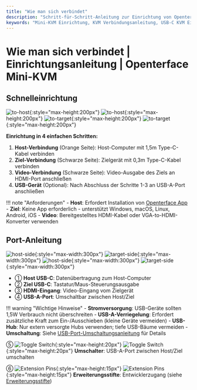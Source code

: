 ```yaml
---
title: "Wie man sich verbindet"
description: "Schritt-für-Schritt-Anleitung zur Einrichtung von Openterface Mini-KVM. Lernen Sie, wie Sie Ihren Host-Computer und Ihr Zielgerät mit detaillierten Anweisungen für USB-C-, HDMI- und Peripheriegeräte-Verbindungen verbinden. Enthält Schnittstellenbeschreibungen und wichtige Einrichtungstipps."
keywords: "Mini-KVM Einrichtung, KVM Verbindungsanleitung, USB-C KVM Einrichtung, HDMI KVM Verbindung, KVM Installationsanleitung, Computer-Peripheriegeräte Einrichtung, USB-Gerät Verbindung, KVM Schnittstellenanleitung, Headless-Computer Einrichtung, KVM Konfiguration"
---
```


# **Wie man sich verbindet** | Einrichtungsanleitung | Openterface Mini-KVM

## Schnelleinrichtung

![to-host](https://assets.openterface.com/images/product/to-host.svg#only-light){:style="max-height:200px"} ![to-host](https://assets.openterface.com/images/product/to-host_1.svg#only-dark){:style="max-height:200px"}
![to-target](https://assets.openterface.com/images/product/to-target.svg#only-light){:style="max-height:200px"} ![to-target](https://assets.openterface.com/images/product/to-target_1.svg#only-dark){:style="max-height:200px"}

**Einrichtung in 4 einfachen Schritten:**

1. **Host-Verbindung** (Orange Seite): Host-Computer mit 1,5m Type-C-Kabel verbinden
2. **Ziel-Verbindung** (Schwarze Seite): Zielgerät mit 0,3m Type-C-Kabel verbinden
3. **Video-Verbindung** (Schwarze Seite): Video-Ausgabe des Ziels an HDMI-Port anschließen
4. **USB-Gerät** (Optional): Nach Abschluss der Schritte 1-3 an USB-A-Port anschließen

!!! note "Anforderungen" - **Host**: Erfordert Installation von [Openterface App](/app) - **Ziel**: Keine App erforderlich - unterstützt Windows, macOS, Linux, Android, iOS - **Video**: Bereitgestelltes HDMI-Kabel oder VGA-to-HDMI-Konverter verwenden

## Port-Anleitung

![host-side](https://assets.openterface.com/images/product/host-htc.svg#only-light){:style="max-width:300px"} ![target-side](https://assets.openterface.com/images/product/target-htc.svg#only-light){:style="max-width:300px"}
![host-side](https://assets.openterface.com/images/product/host-htc_1.svg#only-dark){:style="max-width:300px"} ![target-side](https://assets.openterface.com/images/product/target-htc_1.svg#only-dark){:style="max-width:300px"}

- ① **Host USB-C**: Datenübertragung zum Host-Computer
- ② **Ziel USB-C**: Tastatur/Maus-Steuerungsausgabe
- ③ **HDMI-Eingang**: Video-Eingang vom Zielgerät
- ④ **USB-A-Port**: Umschaltbar zwischen Host/Ziel

!!! warning "Wichtige Hinweise" - **Stromversorgung**: USB-Geräte sollten 1,5W Verbrauch nicht überschreiten - **USB-A-Verriegelung**: Erfordert zusätzliche Kraft zum Ein-/Ausschieben (kleine Geräte vermeiden) - **USB-Hub**: Nur extern versorgte Hubs verwenden; tiefe USB-Bäume vermeiden - **Umschaltung**: Siehe [USB-Port-Umschaltungsanleitung](../usb-switch) für Details

⑤ ![Toggle Switch](https://assets.openterface.com/images/shell-icons/toggle-h-t.svg#only-light){:style="max-height:20px"} ![Toggle Switch](https://assets.openterface.com/images/shell-icons/toggle-h-t_1.svg#only-dark){:style="max-height:20px"} **Umschalter**: USB-A-Port zwischen Host/Ziel umschalten

⑥ ![Extension Pins](https://assets.openterface.com/images/shell-icons/pins.svg#only-light){:style="max-height:15px"} ![Extension Pins](https://assets.openterface.com/images/shell-icons/pins_1.svg#only-dark){:style="max-height:15px"} **Erweiterungsstifte**: Entwicklerzugang (siehe [Erweiterungsstifte](../extension-pins))
